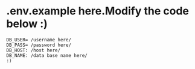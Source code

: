 # .env.example here.Modify the code below :)

```
DB_USER= /username here/
DB_PASS= /password here/
DB_HOST: /host here/
DB_NAME: /data base name here/
:)
```
